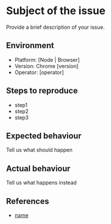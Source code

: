 # Subject of the issue

Provide a brief description of your issue.

## Environment

- Platform: [Node | Browser]
- Version: Chrome [version]
- Operator: [operator]

## Steps to reproduce

- step1
- step2
- step3

## Expected behaviour

Tell us what should happen

## Actual behaviour

Tell us what happens instead

## References

 - [name](href)
